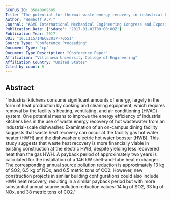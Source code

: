 ```yaml
---
SCOPUS_ID: 85040909385
Title: "The potential for thermal waste energy recovery in industrial kitchens"
Author: "Wemhoff A.P."
Journal: "ASME International Mechanical Engineering Congress and Exposition, Proceedings (IMECE)"
Publication Date: {'$date': '2017-01-01T00:00:00Z'}
Publication Year: 2017
DOI: "10.1115/IMECE2017-70551"
Source Type: "Conference Proceeding"
Document Type: "cp"
Document Type Description: "Conference Paper"
Affiliation: "Villanova University College of Engineering"
Affiliation Country: "United States"
Cited by count: 5
---
```


## Abstract
"Industrial kitchens consume significant amounts of energy, largely in the form of heat production by cooking and cleaning equipment, which requires removal by the facility's heating, ventilating, and air conditioning (HVAC) system. One potential means to improve the energy efficiency of industrial kitchens lies in the use of waste energy recovery of hot wastewater from an industrial-scale dishwasher. Examination of an on-campus dining facility suggests that waste heat recovery can occur at the facility gas hot water heater (HWH) and the dishwasher electric hot water booster (HWB). This study suggests that waste heat recovery is more financially viable in existing construction at the electric HWB, despite yielding less recovered heat than the gas HWH. A payback period of approximately two years is calculated for the installation of a 146 kW shell-and-tube heat exchanger. The corresponding annual source pollution reduction is approximately 13 kg of SO2, 6.5 kg of NOx, and 6.5 metric tons of CO2. However, new construction projects in similar building configurations could also include HWH heat recovery, resulting in a similar payback period but with more substantial annual source pollution reduction values: 14 kg of SO2, 33 kg of NOx, and 38 metric tons of CO2."
